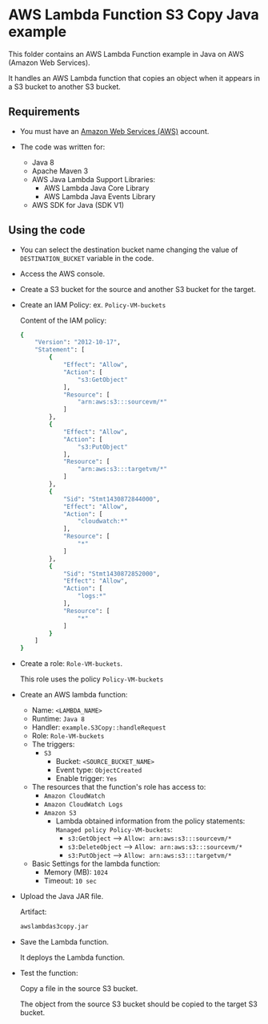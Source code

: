 # AWS Lambda Function S3 Copy Java example

This folder contains an AWS Lambda Function example in Java on AWS (Amazon Web Services).

It handles an AWS Lambda function that copies an object when it appears in a S3 bucket to another S3 bucket.

## Requirements

* You must have an [Amazon Web Services (AWS)](http://aws.amazon.com/) account.

* The code was written for:
 
  *  Java 8
  *  Apache Maven 3
  *  AWS Java Lambda Support Libraries:
     *  AWS Lambda Java Core Library
     *  AWS Lambda Java Events Library
  *  AWS SDK for Java (SDK V1)

## Using the code

* You can select the destination bucket name changing the value of `DESTINATION_BUCKET` variable in the code.

* Access the AWS console.

* Create a S3 bucket for the source and another S3 bucket for the target.

* Create an IAM Policy: ex. `Policy-VM-buckets`

  Content of the IAM policy:

  ```bash
  {
      "Version": "2012-10-17",
      "Statement": [
          {
              "Effect": "Allow",
              "Action": [
                  "s3:GetObject"
              ],
              "Resource": [
                  "arn:aws:s3:::sourcevm/*"
              ]
          },
          {
              "Effect": "Allow",
              "Action": [
                  "s3:PutObject"
              ],
              "Resource": [
                  "arn:aws:s3:::targetvm/*"
              ]
          },
          {
              "Sid": "Stmt1430872844000",
              "Effect": "Allow",
              "Action": [
                  "cloudwatch:*"
              ],
              "Resource": [
                  "*"
              ]
          },
          {
              "Sid": "Stmt1430872852000",
              "Effect": "Allow",
              "Action": [
                  "logs:*"
              ],
              "Resource": [
                  "*"
              ]
          }
      ]
  }
  ```

* Create a role: `Role-VM-buckets`.

  This role uses the policy `Policy-VM-buckets`

* Create an AWS lambda function:
  * Name: `<LAMBDA_NAME>`
  * Runtime: `Java 8`
  * Handler: `example.S3Copy::handleRequest`
  * Role: `Role-VM-buckets`
  * The triggers:
    * `S3`
      * Bucket: `<SOURCE_BUCKET_NAME>`
      * Event type: `ObjectCreated`
      * Enable trigger: `Yes`
  * The resources that the function's role has access to:
    * `Amazon CloudWatch`
    * `Amazon CloudWatch Logs`
    * `Amazon S3`
      * Lambda obtained information from the policy statements: `Managed policy Policy-VM-buckets`:
        * `s3:GetObject` --> `Allow: arn:aws:s3:::sourcevm/*`
        * `s3:DeleteObject` --> `Allow: arn:aws:s3:::sourcevm/*`
        * `s3:PutObject` --> `Allow: arn:aws:s3:::targetvm/*`
  * Basic Settings for the lambda function:
    * Memory (MB): `1024`
    * Timeout: `10 sec`

* Upload the Java JAR file.

  Artifact:

  ```bash
  awslambdas3copy.jar
  ```

* Save the Lambda function.

  It deploys the Lambda function.

* Test the function:

  Copy a file in the source S3 bucket.

  The object from the source S3 bucket should be copied to the target S3 bucket.

